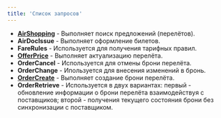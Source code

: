 ```yaml
---
title: 'Список запросов'
---
```


-   [**AirShopping**](/ndc/request-list/airshopping) - Выполняет поиск предложений (перелётов).
-   **AirDocIssue** - Выполняет оформление билетов.
-   **FareRules** - Используется для получения тарифных правил.
-   [**OfferPrice**](/ndc/request-list/offerprice) - Выполняет актуализацию перелёта.
-   **OrderCancel** - Используется для отмены брони перелёта. 
-   **OrderChange** - Ипользуется для внесения изменений в бронь.
-   [**OrderCreate**](ndc/request-list/ordercreate) - Выполняет создание брони перелёта.
-   **OrderRetrieve** - Используется в двух вариантах: первый - обновление информации о брони перелёта взаимодействуя с поставщиков; второй - получения текущего состояния брони без синхронизации с поставщиком.